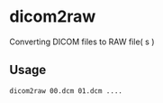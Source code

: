 dicom2raw
=========
Converting DICOM files to RAW file( s )
	

Usage
--------
	dicom2raw 00.dcm 01.dcm ....
